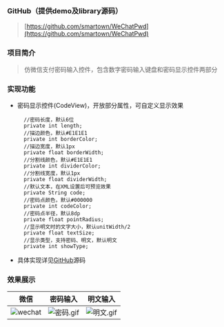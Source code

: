 ### GitHub（提供demo及library源码）
> [https://github.com/smartown/WeChatPwd](https://github.com/smartown/WeChatPwd)

### 项目简介
> 仿微信支付密码输入控件，包含数字密码输入键盘和密码显示控件两部分

### 实现功能
- 密码显示控件(CodeView)，开放部分属性，可自定义显示效果

        //密码长度，默认6位
        private int length;
        //描边颜色，默认#E1E1E1
        private int borderColor;
        //描边宽度，默认1px
        private float borderWidth;
        //分割线颜色，默认#E1E1E1
        private int dividerColor;
        //分割线宽度，默认1px
        private float dividerWidth;
        //默认文本，在XML设置后可预览效果
        private String code;
        //密码点颜色，默认#000000
        private int codeColor;
        //密码点半径，默认8dp
        private float pointRadius;
        //显示明文时的文字大小，默认unitWidth/2
        private float textSize;
        //显示类型，支持密码、明文，默认明文
        private int showType;

- 具体实现详见[GitHub](https://github.com/smartown/WeChatPwd)源码

### 效果展示
微信|密码输入|明文输入
---|---|---
![wechat](http://upload-images.jianshu.io/upload_images/1951791-43b55f04abd72bb9.png?imageMogr2/auto-orient/strip%7CimageView2/2/w/438)|![密码.gif](http://upload-images.jianshu.io/upload_images/1951791-0a6a13e97fcf8255.gif?imageMogr2/auto-orient/strip)|![明文.gif](http://upload-images.jianshu.io/upload_images/1951791-81fb566235a9dc9c.gif?imageMogr2/auto-orient/strip)
